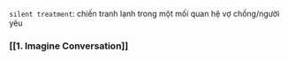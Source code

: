 `silent treatment`: chiến tranh lạnh trong một mối quan hệ vợ chồng/người yêu
### [[1. Imagine Conversation]]